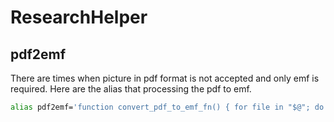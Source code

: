 # ResearchHelper
## pdf2emf
There are times when picture in pdf format is not accepted and only emf is required. Here are the alias that processing the pdf to emf.
```bash
alias pdf2emf='function convert_pdf_to_emf_fn() { for file in "$@"; do pdf2svg "$file" temp.svg && inkscape temp.svg -M "${file%.pdf}.emf"; done; rm temp.svg; }; convert_pdf_to_emf_fn'
``` 
